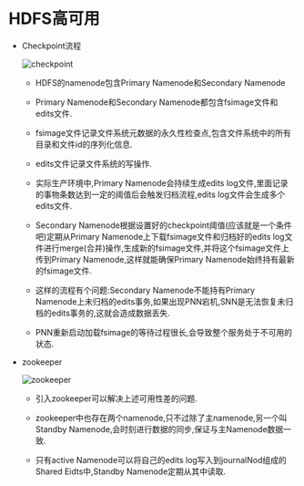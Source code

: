 # HDFS高可用

- Checkpoint流程
    
    ![checkpoint][1]

    - HDFS的namenode包含Primary Namenode和Secondary Namenode
    
    - Primary Namenode和Secondary Namenode都包含fsimage文件和edits文件.

    - fsimage文件记录文件系统元数据的永久性检查点,包含文件系统中的所有目录和文件id的序列化信息.
    
    - edits文件记录文件系统的写操作.
   
    - 实际生产环境中,Primary Namenode会持续生成edits log文件,里面记录的事物条数达到一定的阈值后会触发归档流程,edits log文件会生成多个edits文件.
    
    - Secondary Namenode根据设置好的checkpoint阈值(应该就是一个条件吧)定期从Primary Namenode上下载fsimage文件和归档好的edits log文件进行merge(合并)操作,生成新的fsimage文件,并将这个fsimage文件上传到Primary Namenode,这样就能确保Primary Namenode始终持有最新的fsimage文件.

    - 这样的流程有个问题:Secondary Namenode不能持有Primary Namenode上未归档的edits事务,如果出现PNN宕机,SNN是无法恢复未归档的edits事务的,这就会造成数据丢失.

    - PNN重新启动加载fsimage的等待过程很长,会导致整个服务处于不可用的状态.


- zookeeper

    ![zookeeper][2]
    - 引入zookeeper可以解决上述可用性差的问题.

    - zookeeper中也存在两个namenode,只不过除了主namenode,另一个叫Standby Namenode,会时刻进行数据的同步,保证与主Namenode数据一致.

    - 只有active Namenode可以将自己的edits log写入到journalNod组成的Shared Eidts中,Standby Namenode定期从其中读取.

    

[1]: aaa
[2]: https://img-blog.csdn.net/20170720172537062?watermark/2/text/aHR0cDovL2Jsb2cuY3Nkbi5uZXQvdTAxNDAzMzIxOA==/font/5a6L5L2T/fontsize/400/fill/I0JBQkFCMA==/dissolve/70/gravity/SouthEast